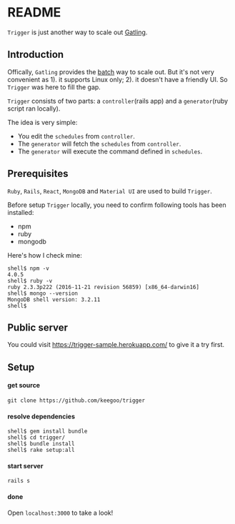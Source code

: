 # README

`Trigger` is just another way to scale out [Gatling](http://gatling.io/).

## Introduction

Offically, `Gatling` provides the [batch](http://gatling.io/docs/2.2/cookbook/scaling_out/) way to scale out. But it's not very convenient as 1). it supports Linux only; 2). it doesn't have a friendly UI. So `Trigger` was here to fill the gap.

`Trigger` consists of two parts: a `controller`(rails app) and a `generator`(ruby script ran locally).

The idea is very simple:
  - You edit the `schedules` from `controller`. 
  - The `generator` will fetch the `schedules` from `controller`.
  - The `generator` will execute the command defined in `schedules`.

## Prerequisites

`Ruby`, `Rails`, `React`, `MongoDB` and `Material UI` are used to build `Trigger`. 

Before setup `Trigger` locally, you need to confirm following tools has been installed: 

  - npm
  - ruby
  - mongodb

Here's how I check mine:

    shell$ npm -v
    4.0.5
    shell$ ruby -v
    ruby 2.3.3p222 (2016-11-21 revision 56859) [x86_64-darwin16]
    shell$ mongo --version
    MongoDB shell version: 3.2.11
    shell$ 

## Public server

You could visit https://trigger-sample.herokuapp.com/ to give it a try first.

## Setup

#### get source

`git clone https://github.com/keegoo/trigger`

#### resolve dependencies

```shell
shell$ gem install bundle
shell$ cd trigger/
shell$ bundle install
shell$ rake setup:all
```

#### start server

```shell
rails s
```

#### done

Open `localhost:3000` to take a look!

